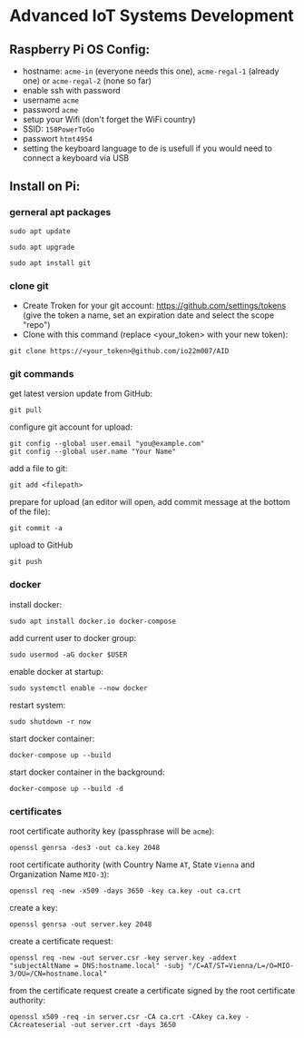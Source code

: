 # Advanced IoT Systems Development
## Raspberry Pi OS Config:
- hostname: `acme-in` (everyone needs this one), `acme-regal-1` (already one) or `acme-regal-2` (none so far)
- enable ssh with password
- username `acme`
- password `acme`
- setup your Wifi (don't forget the WiFi country)
- SSID: `150PowerToGo`
- passwort `htmt4954`
- setting the keyboard language to de is usefull if you would need to connect a keyboard via USB

## Install on Pi:
### gerneral apt packages
```
sudo apt update
```
```
sudo apt upgrade
```
```
sudo apt install git
```
### clone git
- Create Troken for your git account: https://github.com/settings/tokens (give the token a name, set an expiration date and select the scope "repo")
- Clone with this command (replace <your_token> with your new token):
```
git clone https://<your_token>@github.com/io22m007/AID
```
### git commands
get latest version update from GitHub:
```
git pull
```
configure git account for upload:
```
git config --global user.email "you@example.com"
git config --global user.name "Your Name"
```
add a file to git:
```
git add <filepath>
```
prepare for upload (an editor will open, add commit message at the bottom of the file):
```
git commit -a
```
upload to GitHub
```
git push
```
### docker
install docker:
```
sudo apt install docker.io docker-compose
```
add current user to docker group:
```
sudo usermod -aG docker $USER
```
enable docker at startup:
```
sudo systemctl enable --now docker
```
restart system:
```
sudo shutdown -r now
```
start docker container:
```
docker-compose up --build
```
start docker container in the background:
```
docker-compose up --build -d
```
### certificates
root certificate authority key (passphrase will be `acme`):
```
openssl genrsa -des3 -out ca.key 2048
```
root certificate authority (with Country Name `AT`, State `Vienna` and Organization Name `MIO-3`):
```
openssl req -new -x509 -days 3650 -key ca.key -out ca.crt
```
create a key:
```
openssl genrsa -out server.key 2048
```
create a certificate request:
```
openssl req -new -out server.csr -key server.key -addext "subjectAltName = DNS:hostname.local" -subj "/C=AT/ST=Vienna/L=/O=MIO-3/OU=/CN=hostname.local"
```
from the certificate request create a certificate signed by the root certificate authority:
```
openssl x509 -req -in server.csr -CA ca.crt -CAkey ca.key -CAcreateserial -out server.crt -days 3650
```
